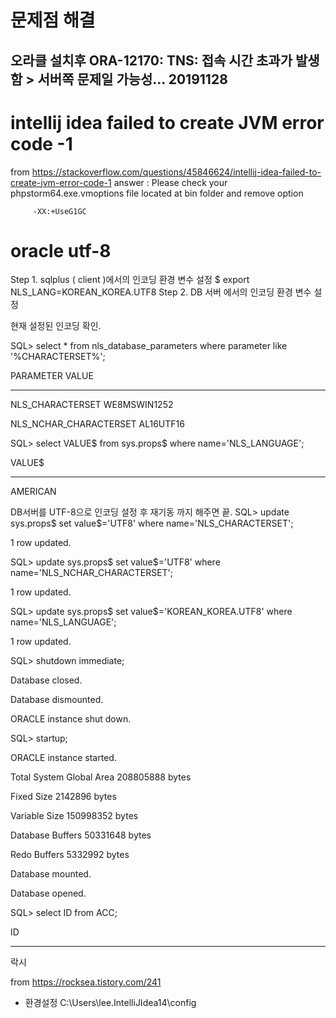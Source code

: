 # 문제점 해결

## 오라클 설치후 ORA-12170: TNS: 접속 시간 초과가 발생함 > 서버쪽 문제일 가능성... 20191128

# intellij idea failed to create JVM error code -1
from https://stackoverflow.com/questions/45846624/intellij-idea-failed-to-create-jvm-error-code-1
answer : Please check your phpstorm64.exe.vmoptions file located at bin folder and remove option
         
         -XX:+UseG1GC
         
# oracle utf-8
Step 1. sqlplus ( client )에서의 인코딩  환경 변수 설정
$ export NLS_LANG=KOREAN_KOREA.UTF8
Step 2. DB 서버 에서의 인코딩  환경 변수 설정

현재 설정된 인코딩 확인.

SQL> select * from nls_database_parameters where parameter like '%CHARACTERSET%';

PARAMETER                      VALUE

------------------------------ ----------------------------------------

NLS_CHARACTERSET               WE8MSWIN1252

NLS_NCHAR_CHARACTERSET         AL16UTF16


SQL> select VALUE$ from sys.props$ where name='NLS_LANGUAGE';

VALUE$

--------------------------------------------------------------------------------

AMERICAN

DB서버를 UTF-8으로 인코딩 설정 후 재기동 까지 해주면 끝.
SQL> update sys.props$ set value$='UTF8' where name='NLS_CHARACTERSET';

1 row updated.


SQL> update sys.props$ set value$='UTF8' where name='NLS_NCHAR_CHARACTERSET';

1 row updated.

SQL> update sys.props$ set value$='KOREAN_KOREA.UTF8' where name='NLS_LANGUAGE';

1 row updated.



SQL> shutdown immediate;

Database closed.

Database dismounted.

ORACLE instance shut down.


SQL> startup;

ORACLE instance started.



Total System Global Area  208805888 bytes

Fixed Size                  2142896 bytes

Variable Size             150998352 bytes

Database Buffers           50331648 bytes

Redo Buffers                5332992 bytes

Database mounted.

Database opened.

SQL> select ID from  ACC;

ID

--------------------------------------------------------------------------------

락시


from https://rocksea.tistory.com/241



* 환경설정
C:\Users\lee\.IntelliJIdea14\config